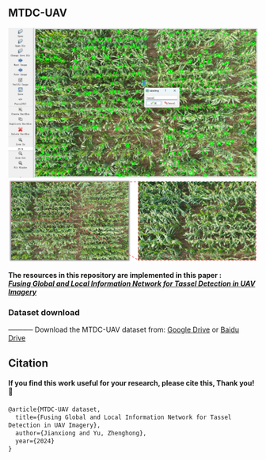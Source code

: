 ## MTDC-UAV
<div align=center>
<img src="https://github.com/Ye-Sk/MTDC-UAV/blob/master/img.png"/>   
</div> 
<div align=center>
<img src="https://github.com/Ye-Sk/MTDC-UAV/blob/master/cut.jpg"/>   
</div> 

**The resources in this repository are implemented in this paper :**  
[___Fusing Global and Local Information Network for Tassel Detection in UAV Imagery___](https://github.com/Ye-Sk/MTDC-UAV/edit/master)

### Dataset download
───── Download the MTDC-UAV dataset from: 
[Google Drive](https://drive.google.com/file/d/1X0XohcARm2Cg97BW-fJ2Ww9JWAD7oZn6/view?usp=sharing) or [Baidu Drive](https://pan.baidu.com/s/14S82fWDK1PC9r_OlFgbqRw?pwd=zj54 )
  
## Citation
#### If you find this work useful for your research, please cite this, Thank you!🤗
~~~
@article{MTDC-UAV dataset,  
  title={Fusing Global and Local Information Network for Tassel Detection in UAV Imagery},  
  author={Jianxiong and Yu, Zhenghong}, 
  year={2024}
}
~~~
